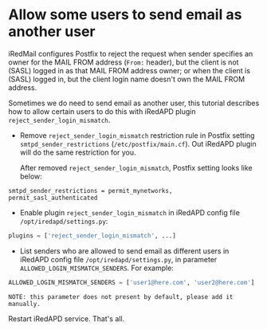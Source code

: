 # Allow some users to send email as another user

iRedMail configures Postfix to 
reject the request when sender specifies an owner for the MAIL FROM address
(`From:` header), but the client is not (SASL) logged in as that MAIL FROM
address owner; or when the client is (SASL) logged in, but the client login
name doesn't own the MAIL FROM address.

Sometimes we do need to send email as another user, this tutorial describes
how to allow certain users to do this with iRedAPD plugin
`reject_sender_login_mismatch`.

* Remove `reject_sender_login_mismatch` restriction rule in Postfix
  setting `smtpd_sender_restrictions` (`/etc/postfix/main.cf`). Out iRedAPD
  plugin will do the same restriction for you.

    After removed `reject_sender_login_mismatch`, Postfix setting looks like
    below:

```
smtpd_sender_restrictions = permit_mynetworks, permit_sasl_authenticated
```

* Enable plugin `reject_sender_login_mismatch` in iRedAPD config file
  `/opt/iredapd/settings.py`:

```python
plugins = ['reject_sender_login_mismatch', ...]
```

* List senders who are allowed to send email as different users in iRedAPD
  config file `/opt/iredapd/settings.py`, in parameter
  `ALLOWED_LOGIN_MISMATCH_SENDERS`. For example:

```python
ALLOWED_LOGIN_MISMATCH_SENDERS = ['user1@here.com', 'user2@here.com']
```

    NOTE: this parameter does not present by default, please add it manually.

Restart iRedAPD service. That's all.
